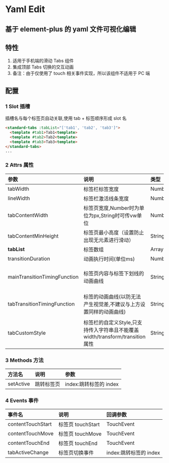 # Yaml Edit

## 基于 element-plus 的 yaml 文件可视化编辑

## 特性

1. 适用于手机端的滑动 Tabs 组件
2. 集成顶部 Tabs 切换的交互动画
3. 备注：由于仅使用了 touch 相关事件实现，所以该组件不适用于 PC 端

## 配置

### 1 Slot 插槽

插槽名与每个标签页自动关联,使用 tab + 标签顺序形成 slot 名

```html
<standard-tabs :tabList="['tab1', 'tab2', 'tab3']">
  <template #tab1>Tab1<template>
  <template #tab2>Tab2<template>
  <template #tab3>Tab3<template>
</standard-tabs>
...
```

### 2 Attrs 属性

|参数|说明|类型|可选值|默认值|
|:---|:---|:---|:---|:---|
|tabWidth|标签栏标签宽度|Number|-|80|
|lineWidth|标签栏激活线条宽度|Number|-|30|
|tabContentWidth|标签页宽度,Number时为单位为px,String时可传vw单位|Number/String|-|100vw|
|tabContentMinHeight|标签页最小高度（设置防止出现无元素进行滑动）|String|-|100px|
|**tabList**|标签数组|Array[String]|Require|-|
|transitionDuration|动画执行时间(单位ms)|Number|-|400|
|mainTransitionTimingFunction|标签页内容与标签下划线的动画曲线|String|-|cubic-bezier(0.075, 0.82, 0.165, 1)|
|tabTransitionTimingFunction|标签的动画曲线(以防无法产生视觉差,不建议与上方设置同样的动画曲线)|String|-|cubic-bezier(0.075, 0.82, 0.165, 1)|
|tabCustomStyle|标签栏的自定义Style,只支持传入字符串且不能覆盖width/transform/transition属性|String|-|-|
### 3 Methods 方法

| 方法名    | 说明       | 参数                   |
| :-------- | :--------- | :--------------------- |
| setActive | 跳转标签页 | index:跳转标签的 index |

### 4 Events 事件

| 事件名            | 说明              | 回调参数               |
| :---------------- | :---------------- | :--------------------- |
| contentTouchStart | 标签页 touchStart | TouchEvent             |
| contentTouchMove  | 标签页 touchMove  | TouchEvent             |
| contentTouchEnd   | 标签页 touchEnd   | TouchEvent             |
| tabActiveChange   | 标签页切换事件    | index:跳转标签的 index |
